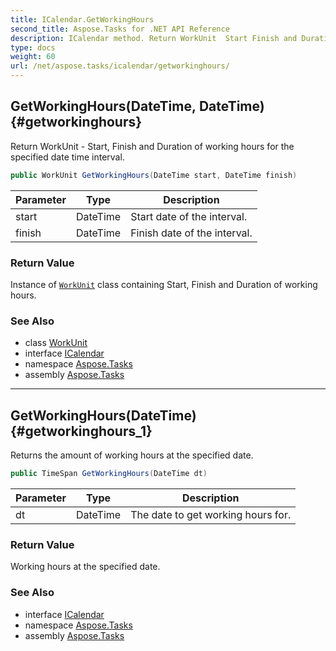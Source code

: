 ```yaml
---
title: ICalendar.GetWorkingHours
second_title: Aspose.Tasks for .NET API Reference
description: ICalendar method. Return WorkUnit  Start Finish and Duration of working hours for the specified date time interval
type: docs
weight: 60
url: /net/aspose.tasks/icalendar/getworkinghours/
---
```

## GetWorkingHours(DateTime, DateTime) {#getworkinghours}

Return WorkUnit - Start, Finish and Duration of working hours for the specified date time interval.

```csharp
public WorkUnit GetWorkingHours(DateTime start, DateTime finish)
```

| Parameter | Type | Description |
| --- | --- | --- |
| start | DateTime | Start date of the interval. |
| finish | DateTime | Finish date of the interval. |

### Return Value

Instance of [`WorkUnit`](../../workunit/) class containing Start, Finish and Duration of working hours.

### See Also

* class [WorkUnit](../../workunit/)
* interface [ICalendar](../)
* namespace [Aspose.Tasks](../../icalendar/)
* assembly [Aspose.Tasks](../../../)

---

## GetWorkingHours(DateTime) {#getworkinghours_1}

Returns the amount of working hours at the specified date.

```csharp
public TimeSpan GetWorkingHours(DateTime dt)
```

| Parameter | Type | Description |
| --- | --- | --- |
| dt | DateTime | The date to get working hours for. |

### Return Value

Working hours at the specified date.

### See Also

* interface [ICalendar](../)
* namespace [Aspose.Tasks](../../icalendar/)
* assembly [Aspose.Tasks](../../../)



